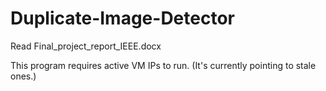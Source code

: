 # Duplicate-Image-Detector
Read Final_project_report_IEEE.docx

This program requires active VM IPs to run. (It's currently pointing to stale ones.)
